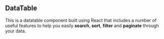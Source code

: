 ## DataTable

This is a datatable component built using React that includes a number of useful features to help you easily **search**, **sort**, **filter** and **paginate** through your data.
